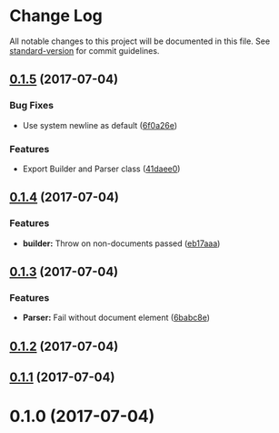 # Change Log

All notable changes to this project will be documented in this file. See [standard-version](https://github.com/conventional-changelog/standard-version) for commit guidelines.

<a name="0.1.5"></a>
## [0.1.5](https://github.com/ls-age/xml/compare/v0.1.4...v0.1.5) (2017-07-04)


### Bug Fixes

* Use system newline as default ([6f0a26e](https://github.com/ls-age/xml/commit/6f0a26e))


### Features

* Export Builder and Parser class ([41daee0](https://github.com/ls-age/xml/commit/41daee0))



<a name="0.1.4"></a>
## [0.1.4](https://github.com/ls-age/xml/compare/v0.1.3...v0.1.4) (2017-07-04)


### Features

* **builder:** Throw on non-documents passed ([eb17aaa](https://github.com/ls-age/xml/commit/eb17aaa))



<a name="0.1.3"></a>
## [0.1.3](https://github.com/ls-age/xml/compare/v0.1.2...v0.1.3) (2017-07-04)


### Features

* **Parser:** Fail without document element ([6babc8e](https://github.com/ls-age/xml/commit/6babc8e))



<a name="0.1.2"></a>
## [0.1.2](https://github.com/ls-age/xml/compare/v0.1.1...v0.1.2) (2017-07-04)



<a name="0.1.1"></a>
## [0.1.1](https://github.com/ls-age/xml/compare/v0.1.0...v0.1.1) (2017-07-04)



<a name="0.1.0"></a>
# 0.1.0 (2017-07-04)
